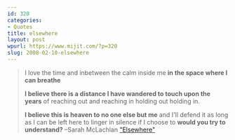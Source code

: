 ```yaml
---
id: 320
categories:
- Quotes
title: elsewhere
layout: post
wpurl: https://www.mijit.com/?p=320
slug: 2008-02-10-elsewhere
---
```

<blockquote>I love the time
and inbetween
the calm inside me <strong>in the space
where I can breathe

I believe there is a distance
I have wandered to touch upon the years</strong> of
reaching out
and reaching in
holding out
holding in.

<strong>I believe
this is heaven
to no one else but me</strong>
and I'll defend it as long as
I can be
left here to linger
in silence
if I
choose to
<strong>would you
try to
understand?</strong>
–Sarah McLachlan <a href="https://www.amazon.com/exec/obidos/ASIN/B000002VT6/ref=nosim/mijitcom">"Elsewhere"</a></blockquote>
